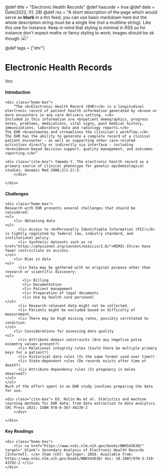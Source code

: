 @def title = "Electronic Health Records"
@def hascode = true
@def date = Date(2022, 01, 28)
@def rss = "A short description of the page which would serve as **blurb** in a `RSS` feed; you can use basic markdown here but the whole description string must be a single line (not a multiline string). Like this one for instance. Keep in mind that styling is minimal in RSS so for instance don't expect maths or fancy styling to work; images should be ok though: ![](https://upload.wikimedia.org/wikipedia/en/3/32/Rick_and_Morty_opening_credits.jpeg)"

@def tags = ["ehr"]

# Electronic Health Records

\toc

#### Introduction

~~~ 
<div class="home-box">
    “The <b>Electronic Health Record (EHR)</b> is a longitudinal electronic record of patient health information generated by <b>one or more encounters in any care delivery setting. </b>
Included in this information are <b>patient demographics, progress notes, problems, medications, vital signs, past medical history, immunizations, laboratory data and radiology reports.</b>
The EHR <b>automates and streamlines the clinician's workflow.</b>
The EHR has the ability to generate a complete record of a clinical patient encounter - as well as supporting other care-related activities directly or indirectly via interface - including <b>evidence-based decision support, quality management, and outcomes reporting.</b>”

<div class="cite-box"> Yamada Y. The electronic health record as a primary source of clinical phenotype for genetic epidemiological studies. Genomic Med 2008;2(1-2):5.
    </div>

</div> 
~~~ 

#### Challenges

~~~ 
<div class="home-box">
Research with EHR presents several challenges that should be considered: 
<ul>
    <li> Obtaining data
<ul>
      <li> Access to <b>Personally Identifiable Information (PII)</b> is tightly regulated by federal law, industry standard, and institutional policy.
      <li> Synthetic datasets such as <a href="https://physionet.org/content/mimiciv/2.0/">MIMIC-IV</a> have fewer restrictions on acccess.
</ul>
    <li> Bias in data
<ul>
      <li> Data may be gathered with an original purpose other than research or scientific discovery:
<ul>
        <li> Billing
        <li> Documentation
        <li> Patient management
        <li> Preparation of legal documents
        <li> Use by health care personnel
</ul>
      <li> Research-relevant data might not be collected.
      <li> Patients might be excluded based on difficulty of measurement.
      <li> There may be High missing rates, possibly correlated to condition.
</ul>
    <li> Considerations for assessing data quality
<ul>
      <li> Attribute domain constraints (Are any negative pulse oximetry values present?)
      <li> Relational integrity rules (Could there be multiple primary keys for a patient?)
      <li> Historical data rules (Is the same format used over time?)
      <li> State-dependent rules (Do records exists after time of death?)
      <li> Attribute dependency rules (Is pregnancy in males observed?)
</ul>
</ul>
Much of the effort spent in an EHR study involves preparing the data for use.

<div class="cite-box"> Ed. Hulin Wu et al. Statistics and machine learning methods for EHR data: from data extraction to data analytics. CRC Press 2021; ISBN 978-0-367-44239-2
    </div>

</div> 
~~~ 


#### Key Readings

~~~ 
<div class="home-box">
    <li> <a href="https://www.ncbi.nlm.nih.gov/books/NBK543630/" target="_blank"> Secondary Analysis of Electronic Health Records [Internet]. </a> Cham (CH): Springer; 2016. Available from: https://www.ncbi.nlm.nih.gov/books/NBK543630/ doi: 10.1007/978-3-319-43742-2 </li>
</div> 
~~~ 
